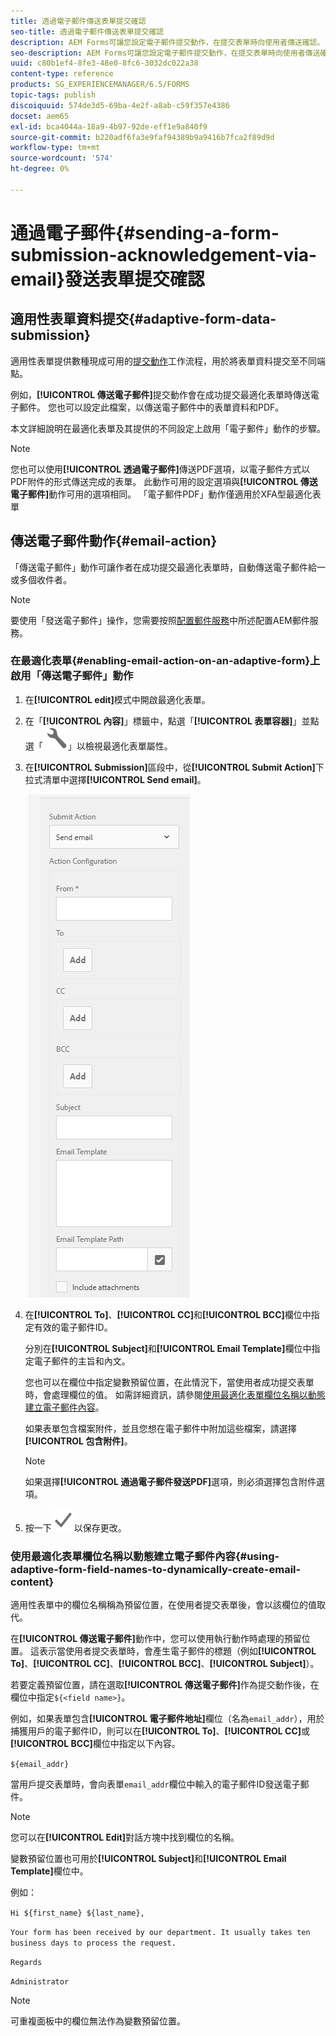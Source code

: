 ```yaml
---
title: 透過電子郵件傳送表單提交確認
seo-title: 透過電子郵件傳送表單提交確認
description: AEM Forms可讓您設定電子郵件提交動作，在提交表單時向使用者傳送確認。
seo-description: AEM Forms可讓您設定電子郵件提交動作，在提交表單時向使用者傳送確認。
uuid: c80b1ef4-8fe3-48e0-8fc6-3032dc022a38
content-type: reference
products: SG_EXPERIENCEMANAGER/6.5/FORMS
topic-tags: publish
discoiquuid: 574de3d5-69ba-4e2f-a8ab-c59f357e4386
docset: aem65
exl-id: bca4044a-18a9-4b97-92de-eff1e9a840f9
source-git-commit: b220adf6fa3e9faf94389b9a9416b7fca2f89d9d
workflow-type: tm+mt
source-wordcount: '574'
ht-degree: 0%

---
```


# 通過電子郵件{#sending-a-form-submission-acknowledgement-via-email}發送表單提交確認

## 適用性表單資料提交{#adaptive-form-data-submission}

適用性表單提供數種現成可用的[提交動作](../../forms/using/configuring-submit-actions.md)工作流程，用於將表單資料提交至不同端點。

例如，**[!UICONTROL 傳送電子郵件]**&#x200B;提交動作會在成功提交最適化表單時傳送電子郵件。 您也可以設定此檔案，以傳送電子郵件中的表單資料和PDF。

本文詳細說明在最適化表單及其提供的不同設定上啟用「電子郵件」動作的步驟。

>[!NOTE]
>
>您也可以使用&#x200B;**[!UICONTROL 透過電子郵件]**&#x200B;傳送PDF選項，以電子郵件方式以PDF附件的形式傳送完成的表單。 此動作可用的設定選項與&#x200B;**[!UICONTROL 傳送電子郵件]**&#x200B;動作可用的選項相同。 「電子郵件PDF」動作僅適用於XFA型最適化表單

## 傳送電子郵件動作{#email-action}

「傳送電子郵件」動作可讓作者在成功提交最適化表單時，自動傳送電子郵件給一或多個收件者。

>[!NOTE]
>
>要使用「發送電子郵件」操作，您需要按照[配置郵件服務](/help/sites-administering/notification.md#configuring-the-mail-service)中所述配置AEM郵件服務。

### 在最適化表單{#enabling-email-action-on-an-adaptive-form}上啟用「傳送電子郵件」動作

1. 在&#x200B;**[!UICONTROL edit]**&#x200B;模式中開啟最適化表單。

1. 在「**[!UICONTROL 內容]**」標籤中，點選「**[!UICONTROL 表單容器]**」並點選「 ![設定](assets/configure-icon.svg)」以檢視最適化表單屬性。

1. 在&#x200B;**[!UICONTROL Submission]**&#x200B;區段中，從&#x200B;**[!UICONTROL Submit Action]**&#x200B;下拉式清單中選擇&#x200B;**[!UICONTROL Send email]**。

   ![提交操作](assets/submission-actions.png)

1. 在&#x200B;**[!UICONTROL To]**、**[!UICONTROL CC]**&#x200B;和&#x200B;**[!UICONTROL BCC]**&#x200B;欄位中指定有效的電子郵件ID。

   分別在&#x200B;**[!UICONTROL Subject]**&#x200B;和&#x200B;**[!UICONTROL Email Template]**&#x200B;欄位中指定電子郵件的主旨和內文。

   您也可以在欄位中指定變數預留位置，在此情況下，當使用者成功提交表單時，會處理欄位的值。 如需詳細資訊，請參閱[使用最適化表單欄位名稱以動態建立電子郵件內容](../../forms/using/form-submission-receipt-via-email.md#p-using-adaptive-form-field-names-to-dynamically-create-email-content-p)。

   如果表單包含檔案附件，並且您想在電子郵件中附加這些檔案，請選擇&#x200B;**[!UICONTROL 包含附件]**。

   >[!NOTE]
   >
   >如果選擇&#x200B;**[!UICONTROL 通過電子郵件發送PDF]**&#x200B;選項，則必須選擇包含附件選項。

1. 按一下![save](assets/save_icon.svg)以保存更改。

### 使用最適化表單欄位名稱以動態建立電子郵件內容{#using-adaptive-form-field-names-to-dynamically-create-email-content}

適用性表單中的欄位名稱稱為預留位置，在使用者提交表單後，會以該欄位的值取代。

在&#x200B;**[!UICONTROL 傳送電子郵件]**&#x200B;動作中，您可以使用執行動作時處理的預留位置。 這表示當使用者提交表單時，會產生電子郵件的標題（例如&#x200B;**[!UICONTROL To]**、**[!UICONTROL CC]**、**[!UICONTROL BCC]**、**[!UICONTROL Subject]**）。

若要定義預留位置，請在選取&#x200B;**[!UICONTROL 傳送電子郵件]**&#x200B;作為提交動作後，在欄位中指定`${<field name>}`。

例如，如果表單包含&#x200B;**[!UICONTROL 電子郵件地址]**&#x200B;欄位（名為`email_addr`），用於捕獲用戶的電子郵件ID，則可以在&#x200B;**[!UICONTROL To]**、**[!UICONTROL CC]**&#x200B;或&#x200B;**[!UICONTROL BCC]**&#x200B;欄位中指定以下內容。

`${email_addr}`

當用戶提交表單時，會向表單`email_addr`欄位中輸入的電子郵件ID發送電子郵件。

>[!NOTE]
>
>您可以在&#x200B;**[!UICONTROL Edit]**&#x200B;對話方塊中找到欄位的名稱。

變數預留位置也可用於&#x200B;**[!UICONTROL Subject]**&#x200B;和&#x200B;**[!UICONTROL Email Template]**&#x200B;欄位中。

例如：

`Hi ${first_name} ${last_name},`

`Your form has been received by our department. It usually takes ten business days to process the request.`

`Regards`

`Administrator`

>[!NOTE]
>
>可重複面板中的欄位無法作為變數預留位置。
